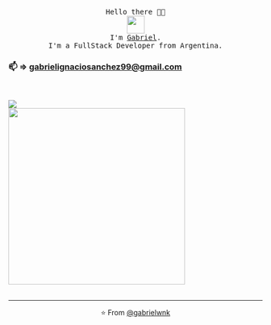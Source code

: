 <p align="center">
  <br>
  <samp>Hello there 👋🏻
    <br>
      <img src="https://i.pinimg.com/originals/a9/36/c2/a936c2d173cb4af7a620d41222ab856a.gif" width="35px" />
    <br>
    I'm <a href="https://www.linkedin.com/in/gabriel-sanchez-8aa091226">Gabriel</a>.<samp>
  <br>
    I'm a FullStack Developer from Argentina.
  <br>
    <h3> 📫 => <a href="mailto:gabrielignaciosanchez99@gmail.com">gabrielignaciosanchez99@gmail.com</a></h3>
  <br>
  <br>
  <img align="center" src="https://github-readme-stats.vercel.app/api/top-langs/?username=gabrielwnk&layout=compact" />
  <br>
  <img src="https://c.tenor.com/2uyENRmiUt0AAAAC/coding.gif" width="350" />
  <br>
  <br>
</p>

  
  
------------
<p align="center">⭐️ From <a href="https://github.com/gabrielwnk">@gabrielwnk</a></p>
